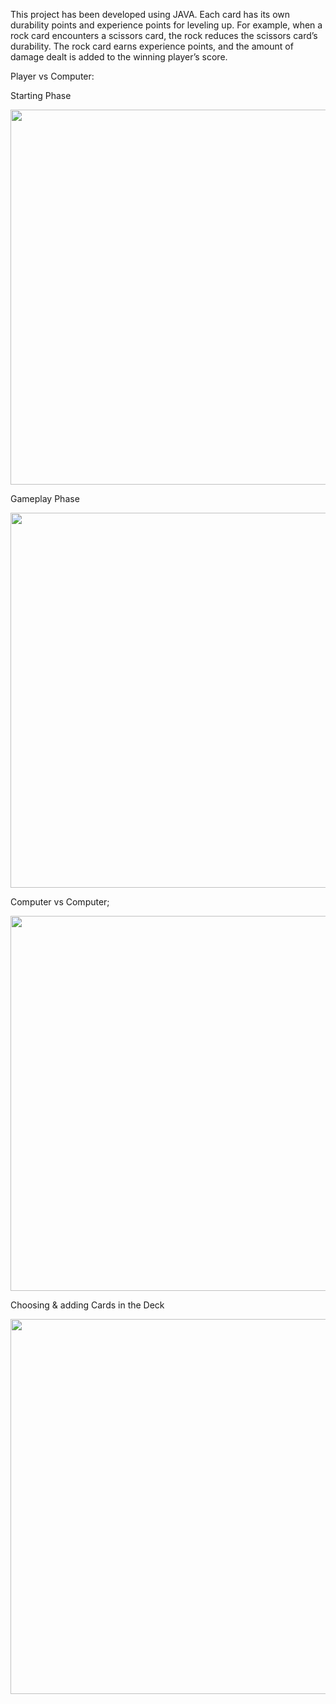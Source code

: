 This project has been developed using JAVA. Each card has its own durability points and experience points for leveling up.
For example, when a rock card encounters a scissors card, the rock reduces the scissors card’s durability. The rock card earns experience points, and the amount of damage dealt is added to the winning player’s score.

Player vs Computer:

Starting Phase
<p style="display: inline;">
<img src="https://github.com/user-attachments/assets/11334b70-0fac-4e06-9bfb-16674cec61a9" width="600"/>
</p>

Gameplay Phase
<p style="display: inline;">
<img src="https://github.com/user-attachments/assets/bf0ba066-bec4-41a8-a7e0-9b41c03e4ba4" width="600"/>
</p>

Computer vs Computer;
<p style="display: inline;">
<img src="https://github.com/user-attachments/assets/76955494-2d63-4a2e-becd-a942d5b76db7" width="600"/>
</p>

Choosing & adding Cards in the Deck
<p style="display: inline;">
<img src="https://github.com/user-attachments/assets/e9983cfb-293e-4055-bc96-d1c55ace2f88" width="600"/>
</p>
